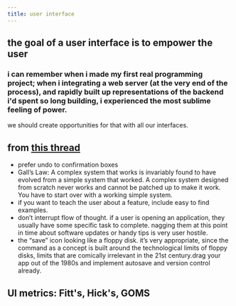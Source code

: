 ```yaml
---
title: user interface
---
```


## the goal of a user interface is to empower the user

### i can remember when i made my first real programming project; when i integrating a web server (at the very end of the process), and rapidly built up representations of the backend i'd spent so long building, i experienced the most sublime feeling of power.
we should create opportunities for that with all our interfaces.
## from [this thread](https://mastodon.social/@zensaiyuki/102683452946911475)
- prefer undo to confirmation boxes
- Gall’s Law:
A complex system that works is invariably found to have evolved from a simple system that worked. A complex system designed from scratch never works and cannot be patched up to make it work. You have to start over with a working simple system.
- if you want to teach the user about a feature, include easy to find examples.
- don’t interrupt flow of thought. if a user is opening an application, they usually have some specific task to complete. nagging them at this point in time about software updates or handy tips is very user hostile.
- the “save” icon looking like a floppy disk. it’s very appropriate, since the command as a concept is built around the technological limits of floppy disks, limits that are comically irrelevant in the 21st century.drag your app out of the 1980s and implement autosave and version control already.
## UI metrics: Fitt's, Hick's, GOMS
